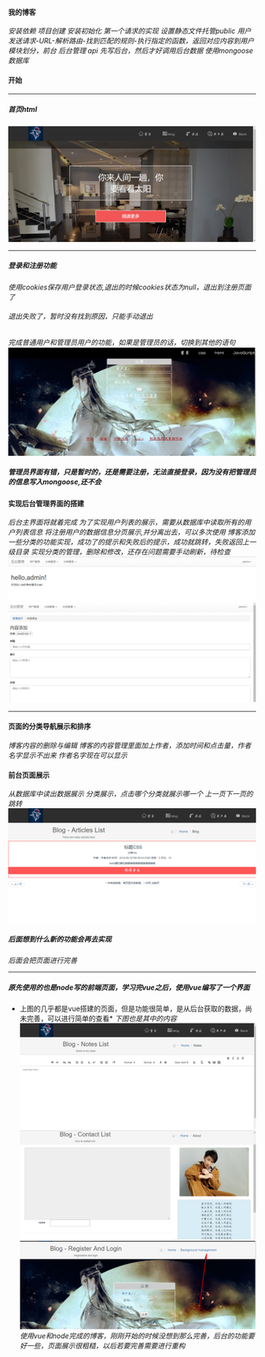 #### 我的博客 
*安装依赖 项目创建 安装初始化 第一个请求的实现*
*设置静态文件托管public*
*用户发送请求-URL-解析路由-找到匹配的规则-执行指定的函数，返回对应内容到用户*
*模块划分，前台 后台管理 api*
*先写后台，然后才好调用后台数据 使用mongoose数据库*
#### 开始
***
##### 首页html
![Image text](https://raw.githubusercontent.com/GouYuQing/blog/master/images/1.png)
***
##### 登录和注册功能
*使用cookies保存用户登录状态,退出的时候cookies状态为null，退出到注册页面了*
###### *退出失败了，暂时没有找到原因，只能手动退出*
*完成普通用户和管理员用户的功能，如果是管理员的话，切换到其他的语句*
![Image text](https://raw.githubusercontent.com/GouYuQing/blog/master/images/6.png)
##### *管理员界面有错，只是暂时的，还是需要注册，无法直接登录，因为没有把管理员的信息写入mongoose,还不会*
#### 实现后台管理界面的搭建
*后台主界面将就着完成*
*为了实现用户列表的展示，需要从数据库中读取所有的用户列表信息*
*将注册用户的数据信息分页展示,并分离出去，可以多次使用*
*博客添加一些分类的功能实现，成功了的提示和失败后的提示，成功就跳转，失败返回上一级目录*
*实现分类的管理，删除和修改，还存在问题需要手动刷新，待检查*
![Image text](https://raw.githubusercontent.com/GouYuQing/blog/master/images/7.png)
![Image text](https://raw.githubusercontent.com/GouYuQing/blog/master/images/8.png)
***
#### 页面的分类导航展示和排序
*博客内容的删除与编辑*
*博客的内容管理里面加上作者，添加时间和点击量，作者名字显示不出来*
*作者名字现在可以显示*
#### 前台页面展示
*从数据库中读出数据展示*
*分类展示，点击哪个分类就展示哪一个*
*上一页下一页的跳转*
![Image text](https://raw.githubusercontent.com/GouYuQing/blog/master/images/2.png)
##### 后面想到什么新的功能会再去实现
*后面会把页面进行完善*

***
##### 原先使用的也是node写的前端页面，学习完vue之后，使用vue编写了一个界面
* 上图的几乎都是vue搭建的页面，但是功能很简单，是从后台获取的数据，尚未完善，可以进行简单的查看*
*下图也是其中的内容*
![Image text](https://raw.githubusercontent.com/GouYuQing/blog/master/images/3.png)
![Image text](https://raw.githubusercontent.com/GouYuQing/blog/master/images/4.png)
![Image text](https://raw.githubusercontent.com/GouYuQing/blog/master/images/5.png)
*使用vue和node完成的博客，刚刚开始的时候没想到那么完善，后台的功能要好一些，页面展示很粗糙，以后若要完善需要进行重构*